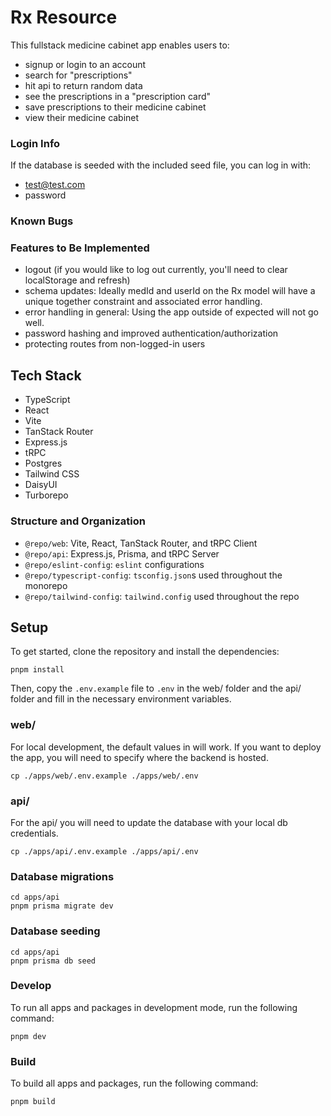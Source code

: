# Rx Resource

This fullstack medicine cabinet app enables users to:

- signup or login to an account
- search for "prescriptions"
- hit api to return random data
- see the prescriptions in a "prescription card"
- save prescriptions to their medicine cabinet
- view their medicine cabinet

### Login Info
If the database is seeded with the included seed file, you can log in with:
 - test@test.com
 - password

### Known Bugs

### Features to Be Implemented
- logout (if you would like to log out currently, you'll need to clear localStorage and refresh)
- schema updates: Ideally medId and userId on the Rx model will have a unique together constraint and associated error handling.
- error handling in general: Using the app outside of expected will not go well.
- password hashing and improved authentication/authorization
- protecting routes from non-logged-in users

## Tech Stack

- TypeScript
- React
- Vite
- TanStack Router
- Express.js
- tRPC
- Postgres
- Tailwind CSS
- DaisyUI
- Turborepo

### Structure and Organization

- `@repo/web`: Vite, React, TanStack Router, and tRPC Client
- `@repo/api`: Express.js, Prisma, and tRPC Server
- `@repo/eslint-config`: `eslint` configurations
- `@repo/typescript-config`: `tsconfig.json`s used throughout the monorepo
- `@repo/tailwind-config`: `tailwind.config` used throughout the repo

## Setup

To get started, clone the repository and install the dependencies:

```
pnpm install
```

Then, copy the `.env.example` file to `.env` in the web/ folder and the api/ folder and
fill in the necessary environment variables.

### web/
For local development, the default values in will work. If you want to deploy the
app, you will need to specify where the backend is
hosted.

```
cp ./apps/web/.env.example ./apps/web/.env
```
### api/
For the api/ you will need to update the database with your local db credentials.

```
cp ./apps/api/.env.example ./apps/api/.env
```

### Database migrations
```
cd apps/api
pnpm prisma migrate dev
```

### Database seeding
```
cd apps/api
pnpm prisma db seed
```

### Develop

To run all apps and packages in development mode, run the following command:

```
pnpm dev
```

### Build

To build all apps and packages, run the following command:

```
pnpm build
```


